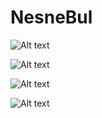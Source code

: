 # NesneBul

![Alt text](https://i.hizliresim.com/9Gm802.png)





![Alt text](https://i.hizliresim.com/mVUX79.png)






![Alt text](https://i.hizliresim.com/zoPB2V.png)







![Alt text](https://i.hizliresim.com/i06wCo.png)
